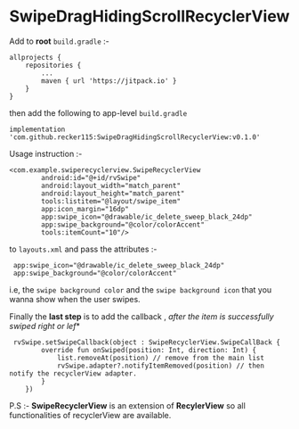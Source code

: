 # SwipeDragHidingScrollRecyclerView

Add to **root** `build.gradle` :-

    allprojects {
		repositories {
			...
			maven { url 'https://jitpack.io' }
		}
	}
 then add the following to app-level `build.gradle`
 
    implementation 'com.github.recker115:SwipeDragHidingScrollRecyclerView:v0.1.0'
    
 Usage instruction :-

    <com.example.swiperecyclerview.SwipeRecyclerView
            android:id="@+id/rvSwipe"
            android:layout_width="match_parent"
            android:layout_height="match_parent"
            tools:listitem="@layout/swipe_item"
            app:icon_margin="16dp"
            app:swipe_icon="@drawable/ic_delete_sweep_black_24dp"
            app:swipe_background="@color/colorAccent"
            tools:itemCount="10"/>
            
 to `layouts.xml` and pass the attributes :-
 
     app:swipe_icon="@drawable/ic_delete_sweep_black_24dp"
     app:swipe_background="@color/colorAccent"
 
 i.e, the `swipe background color` and the `swipe background icon` that you wanna show when the user swipes.
 
 Finally the **last step** is to add the callback , *after the item is successfully swiped right or lef**
 
     rvSwipe.setSwipeCallback(object : SwipeRecyclerView.SwipeCallBack {
            override fun onSwiped(position: Int, direction: Int) {
                list.removeAt(position) // remove from the main list
                rvSwipe.adapter?.notifyItemRemoved(position) // then notify the recyclerView adapter.
            }
        })
        
 P.S :- **SwipeRecyclerView** is an extension of **RecylerView** so all functionalities of recyclerView are available.      
